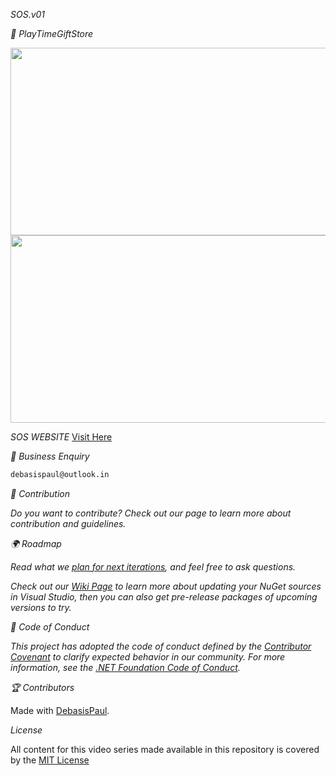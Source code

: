 *SOS.v01*

*🧰 PlayTimeGiftStore*

<img src="https://fly.namesbee.com/storage/2021/12/cute-name-for-shop-online.jpg?strip=all&lossy=1&webp=80&ssl=1" style="width:600px;height:300px;">
<img src="https://fly.namesbee.com/storage/2021/12/online-shop-name.jpg?strip=all&lossy=1&webp=80&ssl=1" style="width:600px;height:300px;">

*SOS WEBSITE*
[Visit Here](https://sites.google.com/view/shoponlinesolution/)

*👀 Business Enquiry*

```Email 
debasispaul@outlook.in 
```
*🚀 Contribution*

*Do you want to contribute? Check out our []() page to learn more about contribution and guidelines.*

*🌍 Roadmap*

*Read what we [plan for next iterations](), and feel free to ask questions.*

*Check out our [Wiki Page](https://github.com/CommunityToolkit/WindowsCommunityToolkit/wiki) to learn more about updating your NuGet sources in Visual Studio, then you can also get pre-release packages of upcoming versions to try.*

*📄 Code of Conduct*

*This project has adopted the code of conduct defined by the [Contributor Covenant](http://contributor-covenant.org/) to clarify expected behavior in our community.
For more information, see the [.NET Foundation Code of Conduct](http://www.dotnetfoundation.org/code-of-conduct).*


*🏆 Contributors*

Made with [DebasisPaul](https://sites.google.com/view/debasispaul).

*License*

All content for this video series made available in this repository is covered by the [MIT License](https://github.com/DebasisPaul/AMAZON/blob/master/LICENSE.txt)

